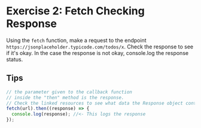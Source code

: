# Exercise 2: Fetch Checking Response

Using the `fetch` function, make a request to the endpoint `https://jsonplaceholder.typicode.com/todos/x`.
Check the response to see if it's okay. In the case the response is not okay, console.log the response status.

## Tips

```js
// the parameter given to the callback function
// inside the "then" method is the response.
// Check the linked resources to see what data the Response object contains
fetch(url).then((response) => {
  console.log(response); //<- This logs the response
});
```
